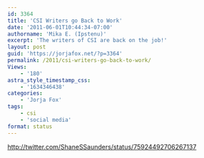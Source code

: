 ```yaml
---
id: 3364
title: 'CSI Writers go Back to Work'
date: '2011-06-01T10:44:34-07:00'
authorname: 'Mika E. (Ipstenu)'
excerpt: 'The writers of CSI are back on the job!'
layout: post
guid: 'https://jorjafox.net/?p=3364'
permalink: /2011/csi-writers-go-back-to-work/
Views:
    - '180'
astra_style_timestamp_css:
    - '1634346438'
categories:
    - 'Jorja Fox'
tags:
    - csi
    - 'social media'
format: status
---
```


http://twitter.com/ShaneSSaunders/status/75924492706267137
